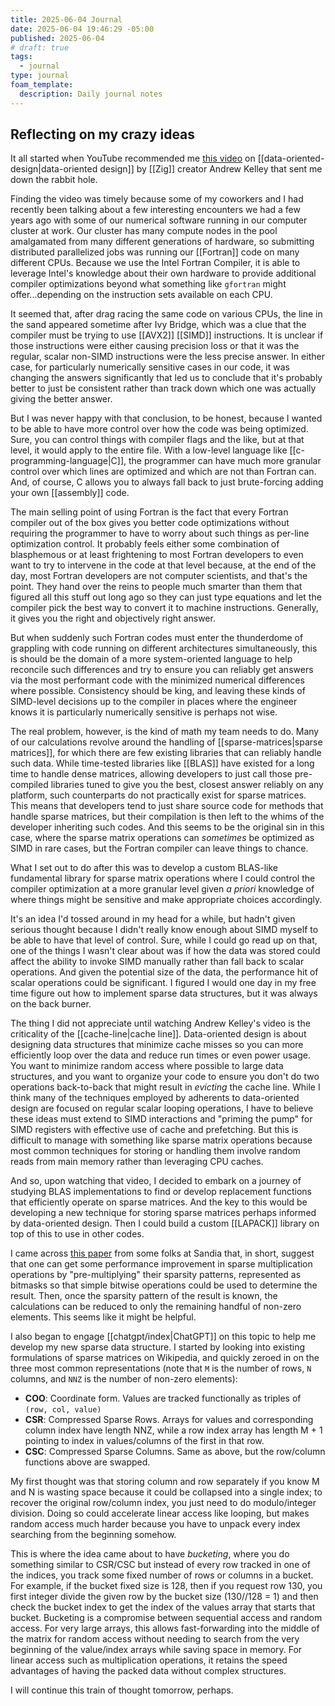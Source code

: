 ```yaml
---
title: 2025-06-04 Journal
date: 2025-06-04 19:46:29 -05:00
published: 2025-06-04
# draft: true
tags:
  - journal
type: journal
foam_template:
  description: Daily journal notes
---
```


## Reflecting on my crazy ideas

It all started when YouTube recommended me [this video](https://www.youtube.com/watch?v=IroPQ150F6c)
on [[data-oriented-design|data-oriented design]] by [[Zig]] creator Andrew Kelley that sent me down
the rabbit hole.

Finding the video was timely because some of my coworkers and
I had recently been talking about a few interesting encounters we had a few
years ago with some of our numerical software running in our computer cluster
at work.  Our cluster has many compute nodes in the pool amalgamated from many
different generations of hardware, so submitting distributed parallelized jobs
was running our [[Fortran]] code on many different CPUs.  Because we use the
Intel Fortran Compiler, it is able to leverage Intel's knowledge about their own
hardware to provide additional compiler optimizations beyond what something like
`gfortran` might offer...depending on the instruction sets available on each CPU.

It seemed that, after drag racing the same code on various CPUs, the line in the
sand appeared sometime after Ivy Bridge, which was a clue that the compiler must
be trying to use [[AVX2]] [[SIMD]] instructions.
It is unclear if those instructions were either causing precision loss or that
it was the regular, scalar non-SIMD instructions were the less precise answer.
In either case, for particularly numerically sensitive cases in our code, it was
changing the answers significantly that led us to conclude that it's
probably better to just be consistent rather than track down which one was
actually giving the better answer.

But I was never happy with that conclusion, to be honest, because I wanted to be
able to have more control over how the code was being optimized.  Sure, you can
control things with compiler flags and the like, but at that level, it would
apply to the entire file.  With a low-level language like [[c-programming-language|C]], the programmer can have much more granular control
over which lines are optimized and which are not than Fortran can.
And, of course, C allows you to always fall back to just brute-forcing
adding your own [[assembly]] code.

The main selling point of using Fortran is the fact that every Fortran compiler
out of the box gives you better code optimizations without requiring the
programmer to have to worry about such things as per-line optimization control.
It probably feels either some combination of blasphemous or at least frightening
to most Fortran developers to even want to try to intervene in the code at that
level because, at the end of the day, most Fortran developers are not computer
scientists, and that's the point.  They hand over the reins to people much
smarter than them that figured all this stuff out long ago so they can just
type equations and let the compiler pick the best way to convert it to machine
instructions.  Generally, it gives you the right and objectively right answer.

But when suddenly such Fortran codes must enter the thunderdome of grappling
with code running on different architectures simultaneously, this is should be
the domain of a more system-oriented language to help reconcile such
differences and try to ensure you can reliably get answers via the most
performant code with the minimized numerical differences where possible.
Consistency should be king, and leaving these kinds of SIMD-level decisions
up to the compiler in places where the engineer knows it is particularly
numerically sensitive is perhaps not wise.

The real problem, however, is the kind of math my team needs to do.  Many of
our calculations revolve around the handling of [[sparse-matrices|sparse matrices]], for which
there are few existing libraries that can reliably handle such data.  While
time-tested libraries like [[BLAS]] have existed for a long time to handle
dense matrices, allowing developers to just call those pre-compiled libraries
tuned to give you the best, closest answer reliably on any platform,
such counterparts do not practically exist for sparse matrices.  This means that
developers tend to just share source code for methods that handle sparse
matrices, but their compilation is then left to the whims of the developer
inheriting such codes.  And this seems to be the original sin in this case,
where the sparse matrix operations can *sometimes* be optimized as SIMD in rare
cases, but the Fortran compiler can leave things to chance.

What I set out to do after this was to develop a custom BLAS-like
fundamental library for sparse matrix operations where I could control the
compiler optimization at a more granular level given *a priori* knowledge of
where things might be sensitive and make appropriate choices accordingly.

It's an idea I'd tossed around in my head for a while, but hadn't given serious
thought because I didn't really know enough about SIMD myself to be able to
have that level of control.  Sure, while I could go read up on that, one of the
things I wasn't clear about was if how the data was stored could affect
the ability to invoke SIMD manually rather than fall back to scalar
operations.  And given the potential size of the data, the performance hit of
scalar operations could be significant.  I figured I would one day in my free
time figure out how to implement sparse data structures, but it was always on
the back burner.

The thing I did not appreciate until watching Andrew Kelley's video is the
criticality of the [[cache-line|cache line]].  Data-oriented design is about designing
data structures that minimize cache misses so you can more efficiently loop over
the data and reduce run times or even power usage.  You want to minimize random
access where possible to large data structures, and you want to organize your
code to ensure you don't do two operations back-to-back that might result in
*evicting* the cache line.  While I think many of the techniques employed by
adherents to data-oriented design are focused on regular scalar looping
operations, I have to believe these ideas must extend to SIMD interactions and
"priming the pump" for SIMD registers with effective use of cache and
prefetching.  But this is difficult to manage with something like sparse matrix
operations because most common techniques for storing or handling them involve
random reads from main memory rather than leveraging CPU caches.

And so, upon watching that video, I decided to embark on a journey of studying
BLAS implementations to find or develop replacement functions that efficiently
operate on sparse matrices.  And the key to this would be developing a new
technique for storing sparse matrices perhaps informed by data-oriented design.  Then I could build a custom [[LAPACK]] library on top of this to use in other codes.

I came across [this paper](https://www.osti.gov/servlets/purl/1367134) from
some folks at Sandia that, in short, suggest that one can get some performance
improvement in sparse multiplication operations by "pre-multiplying" their
sparsity patterns, represented as bitmasks so that simple bitwise operations
could be used to determine the result.  Then, once the sparsity pattern of the
result is known, the calculations can be reduced to only the remaining handful
of non-zero elements.  This seems like it might be helpful.

I also began to engage [[chatgpt/index|ChatGPT]] on this topic to help me develop my new
sparse data structure.  I started by looking into existing formulations of
sparse matrices on Wikipedia, and quickly zeroed in on the three most common
representations (note that `M` is the number of rows, `N` columns, and `NNZ` is
the number of non-zero elements):

* **COO**: Coordinate form.  Values are tracked functionally as triples
  of `(row, col, value)`
* **CSR**: Compressed Sparse Rows.  Arrays for values and corresponding column
  index have length NNZ, while a row index array has length M + 1 pointing to
  index in values/columns of the first in that row.
* **CSC**: Compressed Sparse Columns.  Same as above, but the row/column
  functions above are swapped.

My first thought was that storing column and row separately if you know M and N
is wasting space because it could be collapsed into a single index; to recover
the original row/column index, you just need to do modulo/integer division.
Doing so could accelerate linear access like looping, but makes random access
much harder because you have to unpack every index searching from the beginning
somehow.

This is where the idea came about to have *bucketing*, where you do
something similar to CSR/CSC but instead of every row tracked in one of the
indices, you track some fixed number of rows or columns in a bucket.
For example, if the bucket fixed size is 128, then if you request row 130, you
first integer divide the given row by the bucket size (130//128 = 1) and then
check the bucket index to get the index of the values array that starts that
bucket.  Bucketing is a compromise between sequential access and random access.
For very large arrays, this allows fast-forwarding into the middle
of the matrix for random access without needing to search from the very
beginning of the value/index arrays while saving space in memory.  For linear
access such as multiplication operations, it retains the speed advantages of
having the packed data without complex structures.

I will continue this train of thought tomorrow, perhaps.
